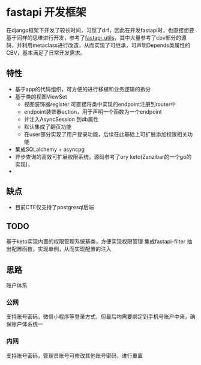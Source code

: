 # fastapi 开发框架
在django框架下开发了较长时间，习惯了drf，因此在开发fastapi时，也直接想要基于同样的思维进行开发，参考了<a href="https://github.com/dmontagu/fastapi-utils">fastapi_utils</a>，其中大量参考了cbv部分的源码，并利用metaclass进行改造，从而实现了可继承，可声明Depends类属性的CBV，基本满足了日常开发需求。
## 特性
- 基于app的代码组织，可方便的进行移植和业务逻辑的拆分
- 基于类的视图ViewSet
  - 视图装饰器register 可直接将类中实现的endpoint注册到router中
  - endpoint装饰器action，用于声明一个函数为一个endpoint
  - 并注入AsyncSession 到db属性
  - 默认集成了翻页功能
  - 在user部分实现了用户登录功能，后续在此基础上可扩展添加权限相关功能
- 集成SQLalchemy + asyncpg
- 异步查询的高效可扩展权限系统，源码参考了ory keto(Zanzibar的一个go的实现)，
- 
## 缺点
- 目前CTE仅支持了postgresql后端

## TODO
基于keto实现内置的权限管理系统基类，方便实现权限管理
集成fastapi-filter
抽出配置函数，实现单例，从而实现配置的注入


## 思路
账户体系
### 公网
支持账号密码，微信小程序等登录方式，但最后均需要绑定到手机号账户中来，确保账户体系统一

### 内网
支持账号密码，管理员账号可修改其他账号密码，进行重置